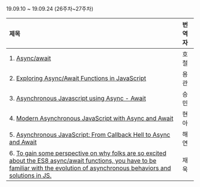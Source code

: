 19.09.10 ~ 19.09.24 (26주차~27주차)

|     제목     |    번역자    |
| :---------- | :--------- |
| 1. [Async/await](https://javascript.info/async-await) | 호철 |
| 2. [Exploring Async/Await Functions in JavaScript](https://alligator.io/js/async-functions/) | 용관 |
| 3. [Asynchronous Javascript using Async - Await](https://scotch.io/tutorials/asynchronous-javascript-using-async-await) | 승민 |
| 4. [Modern Asynchronous JavaScript with Async and Await](https://flaviocopes.com/javascript-async-await/) | 현아 |
| 5. [Asynchronous JavaScript: From Callback Hell to Async and Await](https://www.toptal.com/javascript/asynchronous-javascript-async-await-tutorial) | 해연 |
| 6. [To gain some perspective on why folks are so excited about the ES8 async/await functions, you have to be familiar with the evolution of asynchronous behaviors and solutions in JS.](https://medium.com/@_bengarrison/javascript-es8-introducing-async-await-functions-7a471ec7de8a) | 재욱 |
